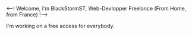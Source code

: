 <--! Welcome, i'm BlackStormST, Web-Devlopper Freelance (From Home, from France) !-->

  I'm working on a free access for everybody.
  
